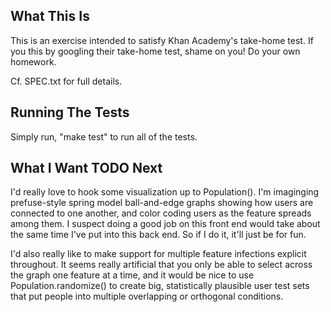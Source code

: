 What This Is
------------
This is an exercise intended to satisfy Khan Academy's take-home test. If you
this by googling their take-home test, shame on you! Do your own homework.

Cf. SPEC.txt for full details.

Running The Tests
-----------------
Simply run, "make test" to run all of the tests.

What I Want TODO Next
---------------------
I'd really love to hook some visualization up to Population(). I'm imaginging prefuse-style
spring model ball-and-edge graphs showing how users are connected to one another, and 
color coding users as the feature spreads among them. I suspect doing a good job on this
front end would take about the same time I've put into this back end. So if I do it, it'll 
just be for fun.

I'd also really like to make support for multiple feature infections explicit throughout.
It seems really artificial that you only be able to select across the graph one feature
at a time, and it would be nice to use Population.randomize() to create big, statistically
plausible user test sets that put people into multiple overlapping or orthogonal 
conditions.

